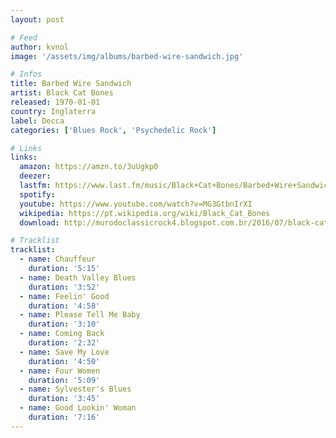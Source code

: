 ```yaml
---
layout: post

# Feed
author: kvnol
image: '/assets/img/albums/barbed-wire-sandwich.jpg'

# Infos
title: Barbed Wire Sandwich
artist: Black Cat Bones
released: 1970-01-01
country: Inglaterra
label: Decca
categories: ['Blues Rock', 'Psychedelic Rock']

# Links
links:
  amazon: https://amzn.to/3uUgkp0
  deezer:
  lastfm: https://www.last.fm/music/Black+Cat+Bones/Barbed+Wire+Sandwich
  spotify:
  youtube: https://www.youtube.com/watch?v=MG3GtbnIrXI
  wikipedia: https://pt.wikipedia.org/wiki/Black_Cat_Bones
  download: http://murodoclassicrock4.blogspot.com.br/2016/07/black-cat-bones-barbed-wire-sandwich.html

# Tracklist
tracklist:
  - name: Chauffeur
    duration: '5:15'
  - name: Death Valley Blues
    duration: '3:52'
  - name: Feelin' Good
    duration: '4:58'
  - name: Please Tell Me Baby
    duration: '3:10'
  - name: Coming Back
    duration: '2:32'
  - name: Save My Love
    duration: '4:50'
  - name: Four Women
    duration: '5:09'
  - name: Sylvester's Blues
    duration: '3:45'
  - name: Good Lookin' Woman
    duration: '7:16'
---
```

